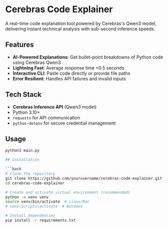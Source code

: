 # Cerebras Code Explainer

A real-time code explanation tool powered by Cerebras's Qwen3 model, delivering instant technical analysis with sub-second inference speeds.

## Features
- **AI-Powered Explanations**: Get bullet-point breakdowns of Python code using Cerebras Qwen3
- **Lightning Fast**: Average response time <0.5 seconds
- **Interactive CLI**: Paste code directly or provide file paths
- **Error Resilient**: Handles API failures and invalid inputs 

## Tech Stack
- **Cerebras Inference API** (Qwen3 model)
- Python 3.10+
- `requests` for API communication
- `python-dotenv` for secure credential management

## Usage
```bash
python3 main.py

## Installation

```bash
# Clone the repository
git clone https://github.com/yourusername/cerebras-code-explainer.git
cd cerebras-code-explainer

# Create and activate virtual environment (recommended)
python -m venv venv
source venv/bin/activate  # Linux/Mac
# venv\Scripts\activate  # Windows

# Install dependencies
pip install -r requirements.txt

